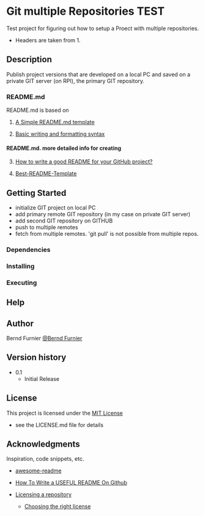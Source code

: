 # Git multiple Repositories TEST 
Test project for figuring out how to setup a Proect with multiple repositories.
* Headers are taken from 1.

## Description
Publish project versions that are developed on a local PC and saved on a private GIT server (on RPI), the primary GIT repository. 

### README.md
README.md is based on
1. [A Simple README.md template](https://gist.github.com/DomPizzie/7a5ff55ffa9081f2de27c315f5018afc)

2. [Basic writing and formatting syntax](https://docs.github.com/en/get-started/writing-on-github/getting-started-with-writing-and-formatting-on-github/basic-writing-and-formatting-syntax)

#### README.md. more detailed info for creating
3. [How to write a good README for your GitHub project?](https://bulldogjob.com/readme/how-to-write-a-good-readme-for-your-github-project)

4. [Best-README-Template](https://github.com/othneildrew/Best-README-Template)

## Getting Started
* initialize GIT project on local PC
* add primary remote GIT repository (in my case on private GIT server)
* add second GIT repository on GITHUB
* push to multiple remotes
* fetch from multiple remotes. 'git pull' is not possible from multiple repos. 

### Dependencies

### Installing

### Executing 

## Help

## Author

Bernd Furnier
[@Bernd Furnier](https://www.fu-net.de/)

## Version history

* 0.1
    * Initial Release

## License

This project is licensed under the [MIT License](LICENSE.md)
 - see the LICENSE.md file for details

## Acknowledgments

Inspiration, code snippets, etc.
* [awesome-readme](https://github.com/matiassingers/awesome-readme)

* [ How To Write a USEFUL README On Github](https://www.youtube.com/watch?v=E6NO0rgFub4)

* [Licensing a repository](https://docs.github.com/en/repositories/managing-your-repositorys-settings-and-features/customizing-your-repository/licensing-a-repository
)
    * [Choosing the right license](https://choosealicense.com/)

